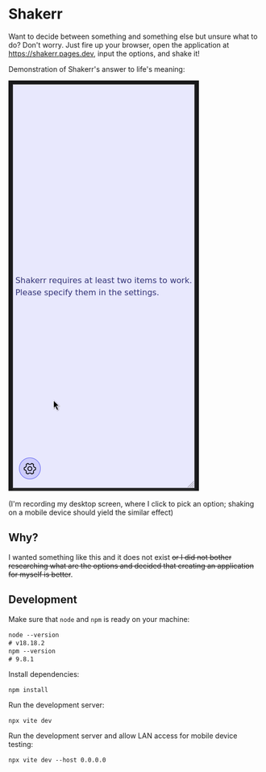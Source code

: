 # Shakerr

Want to decide between something and something else but unsure what to do? Don't
worry. Just fire up your browser, open the application at
https://shakerr.pages.dev, input the options, and shake it!

Demonstration of Shakerr's answer to life's meaning:

![](./demo.gif)

(I'm recording my desktop screen, where I click to pick an option; shaking on a
mobile device should yield the similar effect)

## Why?

I wanted something like this and it does not exist ~~or I did not bother
researching what are the options and decided that creating an application for
myself is better~~.

## Development

Make sure that `node` and `npm` is ready on your machine:

```shell
node --version
# v18.18.2
npm --version
# 9.8.1
```

Install dependencies:

```shell
npm install
```

Run the development server:

```shell
npx vite dev
```

Run the development server and allow LAN access for mobile device testing:

```shell
npx vite dev --host 0.0.0.0
```
